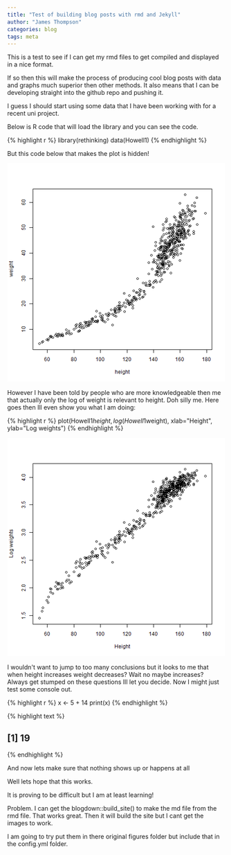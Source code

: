 ```yaml
---
title: "Test of building blog posts with rmd and Jekyll"
author: "James Thompson"
categories: blog
tags: meta
---
```

This is a test to see if I can get my rmd files to get compiled and displayed in a nice format.

If so then this will make the process of producing cool blog posts with data and graphs much superior then other methods. It also means that I can be developing straight into the github repo and pushing it.

I guess I should start using some data that I have been working with for a recent uni project.

Below is R code that will load the library and you can see the code.

{% highlight r %}
library(rethinking)
data(Howell1)
{% endhighlight %}

But this code below that makes the plot is hidden!

![plot of chunk Howell1BasicPlot](figures/./_posts/2022-08-21-jekyll-with-rmd-test/Howell1BasicPlot-1.png)

However I have been told by people who are more knowledgeable then me that actually only the log of weight is relevant to height. Doh silly me. Here goes then Ill even show you what I am doing:

{% highlight r %}
plot(Howell1$height, log(Howell1$weight), xlab="Height", ylab="Log weights")
{% endhighlight %}

![plot of chunk Howell1LogPlot](figures/./_posts/2022-08-21-jekyll-with-rmd-test/Howell1LogPlot-1.png)

I wouldn't want to jump to too many conclusions but it looks to me that when height increases weight decreases? Wait no maybe increases? Always get stumped on these questions Ill let you decide. Now I might just test some console out.

{% highlight r %}
x <- 5 + 14
print(x)
{% endhighlight %}



{% highlight text %}
## [1] 19
{% endhighlight %}

And now lets make sure that nothing shows up or happens at all



Well lets hope that this works.

It is proving to be difficult but I am at least learning!

Problem.
I can get the blogdown::build_site() to make the md file from the rmd file. That works great. Then it will build the site but I cant get the images to work.

I am going to try put them in there original figures folder but include that in the config.yml folder.
